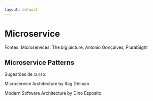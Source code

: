 ```yaml
---
layout: default
---
```


# Microservice

Fontes: Microservices: The big picture, Antonio Gonçalves, PluralSight

## Microservice Patterns

Sugestões de curso:

Microservice Architecture by Rag Dhiman

Modern Software Architecture by Dino Esposito

